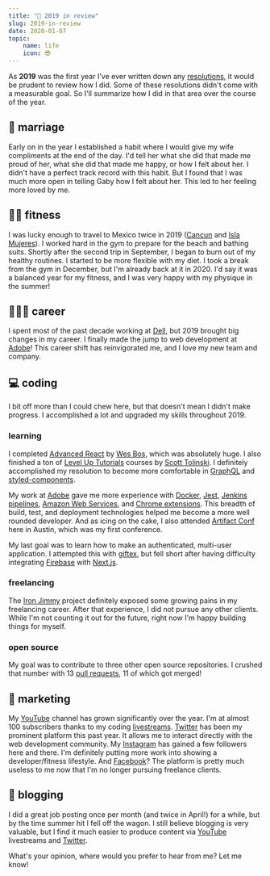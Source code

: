 ```yaml
---
title: "📆 2019 in review"
slug: 2019-in-review
date: 2020-01-07
topic:
    name: life
    icon: 😎
---
```


As **2019** was the first year I've ever written down any [resolutions][resolutions], it would be prudent to review how I did. Some of these resolutions didn't come with a measurable goal. So I'll summarize how I did in that area over the course of the year.

## 💏 marriage

Early on in the year I established a habit where I would give my wife compliments at the end of the day. I'd tell her what she did that made me proud of her, what she did that made me happy, or how I felt about her. I didn't have a perfect track record with this habit. But I found that I was much more open in telling Gaby how I felt about her. This led to her feeling more loved by me.

## 🏋🏼 fitness

I was lucky enough to travel to Mexico twice in 2019 ([Cancun][cancun] and [Isla Mujeres][isla]). I worked hard in the gym to prepare for the beach and bathing suits. Shortly after the second trip in September, I began to burn out of my healthy routines. I started to be more flexible with my diet. I took a break from the gym in December, but I'm already back at it in 2020. I'd say it was a balanced year for my fitness, and I was very happy with my physique in the summer!

## 👨🏼‍💻 career

I spent most of the past decade working at [Dell][dell], but 2019 brought big changes in my career. I finally made the jump to web development at [Adobe][adobe]! This career shift has reinvigorated me, and I love my new team and company.

## 💻 coding

I bit off more than I could chew here, but that doesn't mean I didn't make progress. I accomplished a lot and upgraded my skills throughout 2019.

### learning

I completed [Advanced React][advanced-react] by [Wes Bos][wes], which was absolutely huge. I also finished a ton of [Level Up Tutorials][lut] courses by [Scott Tolinski][scott]. I definitely accomplished my resolution to become more comfortable in [GraphQL][graphql] and [styled-components][styled].

My work at [Adobe][adobe] gave me more experience with [Docker][docker], [Jest][jest], [Jenkins pipelines][jenkins], [Amazon Web Services][aws], and [Chrome extensions][chrome]. This breadth of build, test, and deployment technologies helped me become a more well rounded developer. And as icing on the cake, I also attended [Artifact Conf][artifact] here in Austin, which was my first conference.

My last goal was to learn how to make an authenticated, multi-user application. I attempted this with [giftex][giftex], but fell short after having difficulty integrating [Firebase][firebase] with [Next.js][next].

### freelancing

The [Iron Jimmy][iron-jimmy] project definitely exposed some growing pains in my freelancing career. After that experience, I did not pursue any other clients. While I'm not counting it out for the future, right now I'm happy building things for myself.

### open source

My goal was to contribute to three other open source repositories. I crushed that number with 13 [pull requests][pr], 11 of which got merged!

## 🌱 marketing

My [YouTube][youtube] channel has grown significantly over the year. I'm at almost 100 subscribers thanks to my coding [livestreams][streams]. [Twitter][twitter] has been my prominent platform this past year. It allows me to interact directly with the web development community. My [Instagram][instagram] has gained a few followers here and there. I'm definitely putting more work into showing a developer/fitness lifestyle. And [Facebook][facebook]? The platform is pretty much useless to me now that I'm no longer pursuing freelance clients.

## 📝 blogging

I did a great job posting once per month (and twice in April!) for a while, but by the time summer hit I fell off the wagon. I still believe blogging is very valuable, but I find it much easier to produce content via [YouTube][youtube] livestreams and [Twitter][twitter].

What's your opinion, where would you prefer to hear from me? Let me know!

[resolutions]: https://bradgarropy.com/blog/new-years-resolutions
[cancun]: https://goo.gl/maps/evjauLQy7fiPq9Lg7
[isla]: https://goo.gl/maps/62vzDUBkbwfyvEZx8
[dell]: https://delltechnologies.com
[adobe]: https://adobe.com
[advanced-react]: https://advancedreact.com
[wes]: https://wesbos.com
[lut]: https://leveluptutorials.com
[scott]: https://scotttolinski.com
[graphql]: https://graphql.org
[styled]: https://styled-components.com
[docker]: https://docker.com
[jest]: https://jestjs.io
[jenkins]: https://jenkins.io/solutions/pipeline
[aws]: https://aws.amazon.com
[chrome]: https://developer.chrome.com/extensions
[artifact]: https://artifactconf.com
[giftex]: https://github.com/bradgarropy/giftex
[firebase]: https://firebase.google.com
[next]: https://nextjs.org
[iron-jimmy]: https://ironjimmy.com
[pr]: https://github.com/pulls
[youtube]: https://youtube.com/bradgarropy
[streams]: https://youtube.com/playlist?list=PL6Mu1AMmTL-uMkwOvZ5_Ytbu9qQ5SQSrc
[twitter]: https://twitter.com/bradgarropy
[instagram]: https://instagram.com/bradgarropy
[facebook]: https://facebook.com/profile.php?id=7933107
